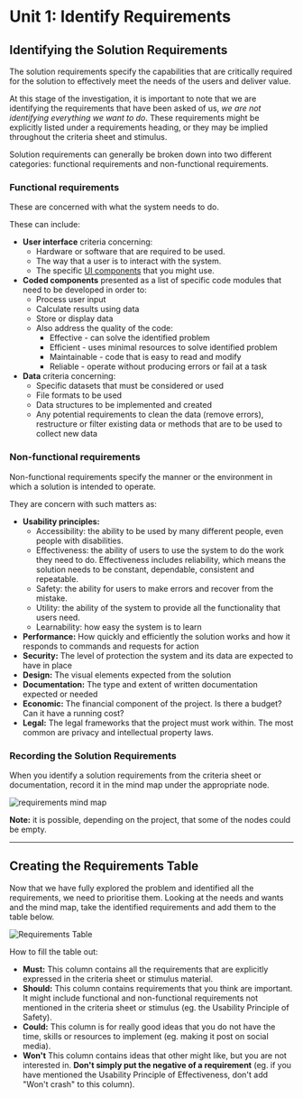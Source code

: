 # Unit 1: Identify Requirements

## Identifying the Solution Requirements

The solution requirements specify the capabilities that are critically required for the solution to effectively meet the needs of the users and deliver value.

At this stage of the investigation, it is important to note that we are identifying the requirements that have been asked of us, *we are not identifying everything we want to do*. These requirements might be explicitly listed under a requirements heading, or they may be implied throughout the criteria sheet and stimulus.

Solution requirements can generally be broken down into two different categories: functional requirements and non-functional requirements.

### Functional requirements

These are concerned with what the system needs to do.

These can include:

- **User interface** criteria concerning:
  - Hardware or software that are required to be used.
  - The way that a user is to interact with the system.
  - The specific [UI components](https://www.usability.gov/how-to-and-tools/methods/user-interface-elements.html) that you might use.
- **Coded components** presented as a list of specific code modules that need to be developed in order to:
  - Process user input
  - Calculate results using data
  - Store or display data
  - Also address the quality of the code:
    - Effective - can solve the identified problem
    - Efficient - uses minimal resources to solve identified problem
    - Maintainable - code that is easy to read and modify
    - Reliable - operate without producing errors or fail at a task
- **Data** criteria concerning:
  - Specific datasets that must be considered or used
  - File formats to be used
  - Data structures to be implemented and created
  - Any potential requirements to clean the data (remove errors), restructure or filter existing data or methods that are to be used to collect new data

### Non-functional requirements

Non-functional requirements specify the manner or the environment in which a solution is intended to operate.

They are concern with such matters as:

- **Usability principles:**
  - Accessibility: the ability to be used by many different people, even people with disabilities.
  - Effectiveness: the ability of users to use the system to do the work they need to do. Effectiveness includes reliability, which means the solution needs to be constant, dependable, consistent and repeatable.
  - Safety: the ability for users to make errors and recover from the mistake.
  - Utility: the ability of the system to provide all the functionality that users need.
  - Learnability: how easy the system is to learn
- **Performance:** How quickly and efficiently the solution works and how it responds to commands and requests for action
- **Security:** The level of protection the system and its data are expected to have in place
- **Design:** The visual elements expected from the solution
- **Documentation:** The type and extent of written documentation expected or needed
- **Economic:** The financial component of the project. Is there a budget? Can it have a running cost?
- **Legal:** The legal frameworks that the project must work within. The most common are privacy and intellectual property laws.

### Recording the Solution Requirements

When you identify a solution requirements from the criteria sheet or documentation, record it in the mind map under the appropriate node.

![requirements mind map](../assests/mm_requirements.png)

**Note:** it is possible, depending on the project, that some of the nodes could be empty.

---

## Creating the Requirements Table

Now that we have fully explored the problem and identified all the requirements, we need to prioritise them. Looking at the needs and wants and the mind map, take the identified requirements and add them to the table below.

![Requirements Table](../assests/MuSCoW.png)

How to fill the table out:

- **Must:** This column contains all the requirements that are explicitly expressed in the criteria sheet or stimulus material.
- **Should:** This column contains requirements that you think are important. It might include functional and non-functional requirements not mentioned in the criteria sheet or stimulus (eg. the Usability Principle of Safety).
- **Could:** This column is for really good ideas that you do not have the time, skills or resources to implement (eg. making it post on social media).
- **Won't** This column contains ideas that other might like, but you are not interested in. **Don't simply put the negative of a requirement** (eg. if you have mentioned the Usability Principle of Effectiveness, don't add "Won't crash" to this column).
